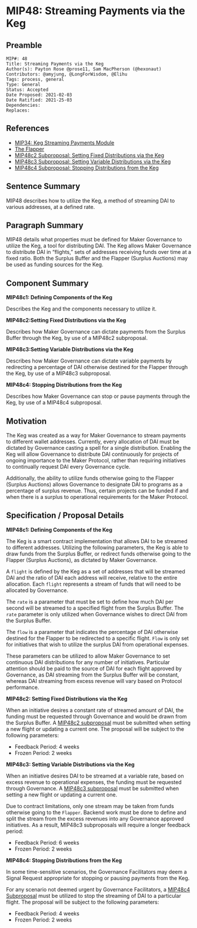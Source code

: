 # MIP48: Streaming Payments via the Keg

## Preamble

```
MIP#: 48
Title: Streaming Payments via the Keg
Author(s): Payton Rose @prose11, Sam MacPherson (@hexonaut)
Contributors: @amyjung, @LongForWisdom, @Elihu
Tags: process, general
Type: General
Status: Accepted
Date Proposed: 2021-02-03
Date Ratified: 2021-25-03
Dependencies:
Replaces:
```

## References

* [MIP34: Keg Streaming Payments Module](https://forum.makerdao.com/t/mip34-keg-streaming-payments-module/6013)
* [The Flapper](https://docs.makerdao.com/smart-contract-modules/system-stabilizer-module/flap-detailed-documentation)
* [MIP48c2 Subproposal: Setting Fixed Distributions via the Keg](https://github.com/makerdao/mips/blob/master/MIP48/MIP48c2%20Subproposal%20%5BTemplate%5D.md)
* [MIP48c3 Subproposal: Setting Variable Distributions via the Keg](https://github.com/makerdao/mips/blob/master/MIP48/MIP48c3%20Subproposal%20%5BTemplate%5D.md)
* [MIP48c4 Subproposal: Stopping Distributions from the Keg](https://github.com/makerdao/mips/blob/master/MIP48/MIP48c4%20Subproposal%20%5BTemplate%5D.md)

## Sentence Summary

MIP48 describes how to utilize the Keg, a method of streaming DAI to various addresses, at a defined rate.

## Paragraph Summary

MIP48 details what properties must be defined for Maker Governance to utilize the Keg, a tool for distributing DAI. The Keg allows Maker Governance to distribute DAI in “flights,” sets of addresses receiving funds over time at a fixed ratio. Both the Surplus Buffer and the Flapper (Surplus Auctions) may be used as funding sources for the Keg.

## Component Summary

**MIP48c1: Defining Components of the Keg**

Describes the Keg and the components necessary to utilize it.

**MIP48c2:Setting Fixed Distributions via the Keg**

Describes how Maker Governance can dictate payments from the Surplus Buffer through the Keg, by use of a MIP48c2 subproposal.

**MIP48c3:Setting Variable Distributions via the Keg**

Describes how Maker Governance can dictate variable payments by redirecting a percentage of DAI otherwise destined for the Flapper through the Keg, by use of a MIP48c3 subproposal.

**MIP48c4: Stopping Distributions from the Keg**

Describes how Maker Governance can stop or pause payments through the Keg, by use of a MIP48c4 subproposal.

## Motivation

The Keg was created as a way for Maker Governance to stream payments to different wallet addresses. Currently, every allocation of DAI must be dictated by Governance casting a spell for a single distribution. Enabling the Keg will allow Governance to distribute DAI continuously for projects of ongoing importance to the Maker Protocol, rather than requiring initiatives to continually request DAI every Governance cycle.

Additionally, the ability to utilize funds otherwise going to the Flapper (Surplus Auctions) allows Governance to designate DAI to programs as a percentage of surplus revenue. Thus, certain projects can be funded if and when there is a surplus to operational requirements for the Maker Protocol.

## Specification / Proposal Details

**MIP48c1: Defining Components of the Keg**

The Keg is a smart contract implementation that allows DAI to be streamed to different addresses. Utilizing the following parameters, the Keg is able to draw funds from the Surplus Buffer, or redirect funds otherwise going to the Flapper (Surplus Auctions), as dictated by Maker Governance.

A `flight` is defined by the Keg as a set of addresses that will be streamed DAI and the ratio of DAI each address will receive, relative to the entire allocation. Each `flight` represents a stream of funds that will need to be allocated by Governance.

The `rate` is a parameter that must be set to define how much DAI per second will be streamed to a specified flight from the Surplus Buffer. The `rate` parameter is only utilized when Governance wishes to direct DAI from the Surplus Buffer.

The `flow` is a parameter that indicates the percentage of DAI otherwise destined for the Flapper to be redirected to a specific flight. `Flow` is only set for initiatives that wish to utilize the surplus DAI from operational expenses.

These parameters can be utilized to allow Maker Governance to set continuous DAI distributions for any number of initiatives. Particular attention should be paid to the source of DAI for each flight approved by Governance, as DAI streaming from the Surplus Buffer will be constant, whereas DAI streaming from excess revenue will vary based on Protocol performance.

**MIP48c2: Setting Fixed Distributions via the Keg**

When an initiative desires a constant rate of streamed amount of DAI, the funding must be requested through Governance and would be drawn from the Surplus Buffer. A [MIP48c2 subproposal](https://github.com/makerdao/mips/blob/master/MIP48/MIP48c2%20Subproposal%20%5BTemplate%5D.md) must be submitted when setting a new flight or updating a current one. The proposal will be subject to the following parameters:

* Feedback Period: 4 weeks
* Frozen Period: 2 weeks

**MIP48c3: Setting Variable Distributions via the Keg**

When an initiative desires DAI to be streamed at a variable rate, based on excess revenue to operational expenses, the funding must be requested through Governance. A [MIP48c3 subproposal](https://github.com/makerdao/mips/blob/master/MIP48/MIP48c3%20Subproposal%20%5BTemplate%5D.md) must be submitted when setting a new flight or updating a current one.

Due to contract limitations, only one stream may be taken from funds otherwise going to the `Flapper`. Backend work must be done to define and split the stream from the excess revenues into any Governance approved initiatives. As a result, MIP48c3 subproposals will require a longer feedback period:

* Feedback Period: 6 weeks
* Frozen Period: 2 weeks

**MIP48c4: Stopping Distributions from the Keg**

In some time-sensitive scenarios, the Governance Facilitators may deem a Signal Request appropriate for stopping or pausing payments from the Keg.

For any scenario not deemed urgent by Governance Facilitators, a [MIP48c4 Subproposal](https://github.com/makerdao/mips/blob/master/MIP48/MIP48c4%20Subproposal%20%5BTemplate%5D.md) must be utilized to stop the streaming of DAI to a particular flight. The proposal will be subject to the following parameters:

* Feedback Period: 4 weeks
* Frozen Period: 2 weeks

